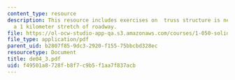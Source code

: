```yaml
---
content_type: resource
description: This resource includes exercises on  truss structure is needed to support
  a 1 kilometer stretch of roadway.
file: https://ol-ocw-studio-app-qa.s3.amazonaws.com/courses/1-050-solid-mechanics-fall-2004/f49501a8728fb8f7c9b5f1aa7f837acb_de04_3.pdf
file_type: application/pdf
parent_uid: b2807f85-9dc3-2920-f155-75bbcbd328ec
resourcetype: Document
title: de04_3.pdf
uid: f49501a8-728f-b8f7-c9b5-f1aa7f837acb
---
```

